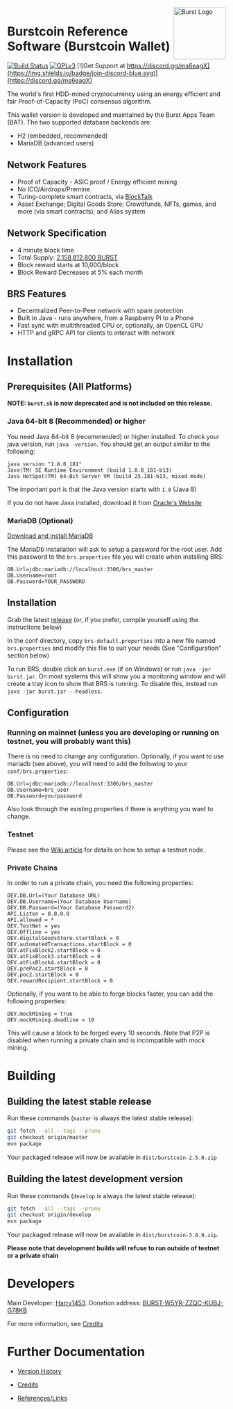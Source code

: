 <img align="right" width="120" height="120" title="Burst Logo" src="https://raw.githubusercontent.com/burst-apps-team/Marketing_Resources/master/BURST_LOGO/PNG/icon_blue.png" />

# Burstcoin Reference Software (Burstcoin Wallet)
[![Build Status](https://travis-ci.com/burst-apps-team/burstcoin.svg?branch=v2.5)](https://travis-ci.com/burst-apps-team/burstcoin)
[![GPLv3](https://img.shields.io/badge/license-GPLv3-blue.svg)](LICENSE.txt)
[![Get Support at https://discord.gg/ms6eagX](https://img.shields.io/badge/join-discord-blue.svg)](https://discord.gg/ms6eagX)

The world's first HDD-mined cryptocurrency using an energy efficient
and fair Proof-of-Capacity (PoC) consensus algorithm.

This wallet version is developed and maintained by the Burst Apps Team (BAT). The two supported database backends are:

- H2 (embedded, recommended)
- MariaDB (advanced users)

## Network Features

- Proof of Capacity - ASIC proof / Energy efficient mining
- No ICO/Airdrops/Premine
- Turing-complete smart contracts, via [BlockTalk](https://github.com/burst-apps-team/blocktalk)
- Asset Exchange; Digital Goods Store; Crowdfunds, NFTs, games, and more (via smart contracts); and Alias system

## Network Specification

- 4 minute block time
- Total Supply: [2,158,812,800 BURST](https://burstwiki.org/en/block-reward/)
- Block reward starts at 10,000/block
- Block Reward Decreases at 5% each month

## BRS Features

- Decentralized Peer-to-Peer network with spam protection
- Built in Java - runs anywhere, from a Raspberry Pi to a Phone
- Fast sync with multithreaded CPU or, optionally, an OpenCL GPU
- HTTP and gRPC API for clients to interact with network

# Installation

## Prerequisites (All Platforms)

**NOTE: `burst.sh` is now deprecated and is not included on this release.**

### Java 64-bit 8 (Recommended) or higher

You need Java 64-bit 8 (recommended) or higher installed. To check your java version, run `java -version`. You should get an output similar to the following:

```text
java version "1.8.0_181"
Java(TM) SE Runtime Environment (build 1.8.0_181-b13)
Java HotSpot(TM) 64-Bit Server VM (build 25.181-b13, mixed mode)
```

The important part is that the Java version starts with `1.8` (Java 8)

If you do not have Java installed, download it from [Oracle's Website](https://www.oracle.com/technetwork/java/javase/downloads/jre8-downloads-2133155.html)

### MariaDB (Optional)

[Download and install MariaDB](https://mariadb.com/downloads/mariadb-tx)

The MariaDb installation will ask to setup a password for the root user. 
Add this password to the `brs.properties` file you will create when installing BRS:

```properties
DB.Url=jdbc:mariadb://localhost:3306/brs_master
DB.Username=root
DB.Password=YOUR_PASSWORD
```

## Installation

Grab the latest [release](https://github.com/burst-apps-team/burstcoin/releases) (or, if you prefer, compile yourself using the instructions below)

In the conf directory, copy `brs-default.properties` into a new file named `brs.properties` and modify this file to suit your needs (See "Configuration" section below)

To run BRS, double click on `burst.exe` (if on Windows) or run `java -jar burst.jar`.
On most systems this will show you a monitoring window and will create a tray icon to show that BRS is running. To disable this, instead run `java -jar burst.jar --headless`.

## Configuration

### Running on mainnet (unless you are developing or running on testnet, you will probably want this)

There is no need to change any configuration. Optionally, if you want to use mariadb (see above), you will need to add the following to your `conf/brs.properties`:

```properties
DB.Url=jdbc:mariadb://localhost:3306/brs_master
DB.Username=brs_user
DB.Password=yourpassword
```

Also look through the existing properties if there is anything you want to change.

### Testnet

Please see the [Wiki article](https://burstwiki.org/en/testnet/) for details on how to setup a testnet node.

### Private Chains

In order to run a private chain, you need the following properties:

```properties
DEV.DB.Url=(Your Database URL)
DEV.DB.Username=(Your Database Username)
DEV.DB.Password=(Your Database Password2)
API.Listen = 0.0.0.0
API.allowed = *
DEV.TestNet = yes
DEV.Offline = yes
DEV.digitalGoodsStore.startBlock = 0
DEV.automatedTransactions.startBlock = 0
DEV.atFixBlock2.startBlock = 0
DEV.atFixBlock3.startBlock = 0
DEV.atFixBlock4.startBlock = 0
DEV.prePoc2.startBlock = 0
DEV.poc2.startBlock = 0
DEV.rewardRecipient.startBlock = 0
```

Optionally, if you want to be able to forge blocks faster, you can add the following properties:

```properties
DEV.mockMining = true
DEV.mockMining.deadline = 10
```

This will cause a block to be forged every 10 seconds. Note that P2P is disabled when running a private chain and is incompatible with mock mining.

# Building

## Building the latest stable release

Run these commands (`master` is always the latest stable release):

```bash
git fetch --all --tags --prune
git checkout origin/master
mvn package
```

Your packaged release will now be available in `dist/burstcoin-2.5.0.zip`

## Building the latest development version

Run these commands (`develop` is always the latest stable release):

```bash
git fetch --all --tags --prune
git checkout origin/develop
mvn package
```

Your packaged release will now be available in `dist/burstcoin-3.0.0.zip`.

**Please note that development builds will refuse to run outside of testnet or a private chain**

# Developers

Main Developer: [Harry1453](https://github.com/harry1453). Donation address: [BURST-W5YR-ZZQC-KUBJ-G78KB](https://explore.burstcoin.network/?action=account&account=16484518239061020631)

For more information, see [Credits](doc/Credits.md)

# Further Documentation

* [Version History](doc/History.md)

* [Credits](doc/Credits.md)

* [References/Links](doc/References.md)
